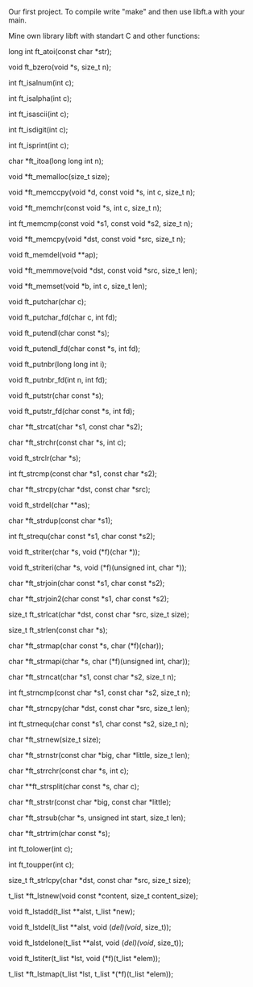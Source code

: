 Our first project.
To compile write "make" and then use libft.a with your main.

Mine own library libft with standart C and other functions:

long int				ft_atoi(const char *str);

void					ft_bzero(void *s, size_t n);

int						ft_isalnum(int c);

int						ft_isalpha(int c);

int						ft_isascii(int c);

int						ft_isdigit(int c);

int						ft_isprint(int c);

char					*ft_itoa(long long int n);

void					*ft_memalloc(size_t size);

void					*ft_memccpy(void *d, const void *s, int c, size_t n);

void					*ft_memchr(const void *s, int c, size_t n);

int						ft_memcmp(const void *s1, const void *s2, size_t n);

void					*ft_memcpy(void *dst, const void *src, size_t n);

void					ft_memdel(void **ap);

void					*ft_memmove(void *dst, const void *src, size_t len);

void					*ft_memset(void *b, int c, size_t len);

void					ft_putchar(char c);

void					ft_putchar_fd(char c, int fd);

void					ft_putendl(char const *s);

void					ft_putendl_fd(char const *s, int fd);

void					ft_putnbr(long long int i);

void					ft_putnbr_fd(int n, int fd);

void					ft_putstr(char const *s);

void					ft_putstr_fd(char const *s, int fd);

char					*ft_strcat(char *s1, const char *s2);

char					*ft_strchr(const char *s, int c);

void					ft_strclr(char *s);

int						ft_strcmp(const char *s1, const char *s2);

char					*ft_strcpy(char *dst, const char *src);

void					ft_strdel(char **as);

char					*ft_strdup(const char *s1);

int						ft_strequ(char const *s1, char const *s2);

void					ft_striter(char *s, void (*f)(char *));

void					ft_striteri(char *s, void (*f)(unsigned int, char *));

char					*ft_strjoin(char const *s1, char const *s2);

char					*ft_strjoin2(char const *s1, char const *s2);

size_t				ft_strlcat(char *dst, const char *src, size_t size);

size_t				ft_strlen(const char *s);

char					*ft_strmap(char const *s, char (*f)(char));

char					*ft_strmapi(char *s, char (*f)(unsigned int, char));

char					*ft_strncat(char *s1, const char *s2, size_t n);

int						ft_strncmp(const char *s1, const char *s2, size_t n);

char					*ft_strncpy(char *dst, const char *src, size_t len);

int						ft_strnequ(char const *s1, char const *s2, size_t n);

char					*ft_strnew(size_t size);

char					*ft_strnstr(const char *big, char *little, size_t len);

char					*ft_strrchr(const char *s, int c);

char					**ft_strsplit(char const *s, char c);

char					*ft_strstr(const char *big, const char *little);

char					*ft_strsub(char *s, unsigned int start, size_t len);

char					*ft_strtrim(char const *s);

int						ft_tolower(int c);

int						ft_toupper(int c);

size_t				ft_strlcpy(char *dst, const char *src, size_t size);

t_list					*ft_lstnew(void const *content, size_t content_size);

void					ft_lstadd(t_list **alst, t_list *new);

void					ft_lstdel(t_list **alst, void (*del)(void*, size_t));

void					ft_lstdelone(t_list **alst, void (*del)(void*, size_t));

void					ft_lstiter(t_list *lst, void (*f)(t_list *elem));

t_list					*ft_lstmap(t_list *lst, t_list *(*f)(t_list *elem));


